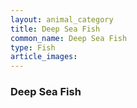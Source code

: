 ```yaml
---
layout: animal_category
title: Deep Sea Fish
common_name: Deep Sea Fish
type: Fish
article_images: 
---
```


### Deep Sea Fish
